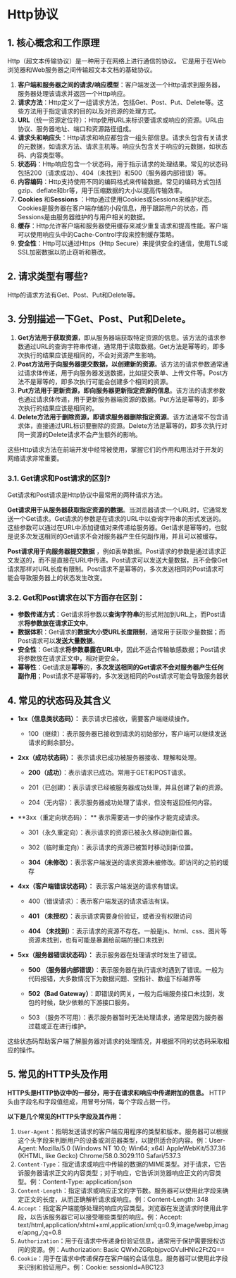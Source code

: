 # Http协议

## 1. 核心概念和工作原理

Http（超文本传输协议）是一种用于在网络上进行通信的协议。 它是用于在Web浏览器和Web服务器之间传输超文本文档的基础协议。

1. **客户端和服务器之间的请求/响应模型**：客户端发送一个Http请求到服务器，服务器处理该请求并返回一个Http响应。
2. **请求方法**：Http定义了一组请求方法，包括Get、Post、Put、Delete等。这些方法用于指定请求的目的以及对资源的处理方式。
3. **URL**（统一资源定位符）：Http使用URL来标识要请求或响应的资源。URL由协议、服务器地址、端口和资源路径组成。
4. **请求头和响应头**：Http请求和响应都包含一组头部信息。请求头包含有关请求的元数据，如请求方法、请求主机等。响应头包含关于响应的元数据，如状态码、内容类型等。
5. **状态码**：Http响应包含一个状态码，用于指示请求的处理结果。常见的状态码包括200（请求成功）、404（未找到）和500（服务器内部错误）等。
6. **内容编码**：Http支持使用不同的编码格式来传输数据。常见的编码方式包括gzip、deflate和br等，用于压缩数据的大小以提高传输效率。
7. **Cookies** 和**Sessions** ：Http通过使用Cookies或Sessions来维护状态。Cookies是服务器在客户端存储的小段信息，用于跟踪用户的状态，而Sessions是由服务器维护的与用户相关的数据。
8. **缓存**：Http允许客户端和服务器使用缓存来减少重复请求和提高性能。客户端可以使用响应头中的Cache-Control字段来控制缓存策略。
9. **安全性**：Http可以通过Https（Http Secure）来提供安全的通信，使用TLS或SSL加密数据以防止窃听和篡改。

## 2. 请求类型有哪些? 

Http的请求方法有Get、Post、Put和Delete等。

## 3. 分别描述一下Get、Post、Put和Delete。

1. **Get方法用于获取资源**，即从服务器端获取特定资源的信息。该方法的请求参数通过URL的查询字符串传递，通常用于读取数据。Get方法是幂等的，即多次执行的结果应该是相同的，不会对资源产生影响。
2. **Post方法用于向服务器提交数据，以创建新的资源**。该方法的请求参数通常通过请求体传递，用于向服务器发送数据，比如提交表单、上传文件等。Post方法不是幂等的，即多次执行可能会创建多个相同的资源。
3. **Put方法用于更新资源，即向服务器更新指定资源的信息**。该方法的请求参数也通过请求体传递，用于更新服务器端资源的数据。Put方法是幂等的，即多次执行的结果应该是相同的。
4. **Delete方法用于删除资源，即请求服务器删除指定资源**。该方法通常不包含请求体，直接通过URL标识要删除的资源。Delete方法是幂等的，即多次执行对同一资源的Delete请求不会产生额外的影响。

这些Http请求方法在前端开发中经常被使用，掌握它们的作用和用法对于开发的网络请求非常重要。

### 3.1. Get请求和Post请求的区别?

Get请求和Post请求是Http协议中最常用的两种请求方法。

**Get请求用于从服务器获取指定资源的数据**。当浏览器请求一个URL时，它通常发送一个Get请求。Get请求的参数是在请求的URL中以查询字符串的形式发送的。这些参数可以通过在URL中添加键值对来传递给服务器。Get请求是幂等的，也就是说多次发送相同的Get请求不会对服务器产生任何副作用，并且可以被缓存。

**Post请求用于向服务器提交数据** ，例如表单数据。Post请求的参数是通过请求正文发送的，而不是直接在URL中传递。Post请求可以发送大量数据，且不会像Get请求那样对URL长度有限制。Post请求不是幂等的，多次发送相同的Post请求可能会导致服务器上的状态发生改变。

### 3.2. Get和Post请求在以下方面存在区别：

- **参数传递方式**：Get请求将参数以**查询字符串**的形式附加到URL上，而Post请求**将参数放在请求正文中**。
- **数据体积**：Get请求的**数据大小受URL长度限制**，通常用于获取少量数据；而Post请求可以**发送大量数据**。
- **安全性**：Get请求**将参数暴露在URL中**，因此不适合传输敏感数据；Post请求将参数放在请求正文中，相对更安全。
- **幂等性**：Get请求是**幂等**的，**多次发送相同的Get请求不会对服务器产生任何副作用**；Post请求不是幂等的，多次发送相同的Post请求可能会导致服务器状

## 4. 常见的状态码及其含义

- **1xx（信息类状态码）：** 表示请求已接收，需要客户端继续操作。
  - 100（继续）：表示服务器已接收到请求的初始部分，客户端可以继续发送请求的剩余部分。

- **2xx（成功状态码）：** 表示请求已成功被服务器接收、理解和处理。

  - **200（成功）**：表示请求已成功。常用于GET和POST请求。

  - 201（已创建）：表示请求已经被服务器成功处理，并且创建了新的资源。

  - 204（无内容）：表示服务器成功处理了请求，但没有返回任何内容。

- **3xx（重定向状态码）： ** 表示需要进一步的操作才能完成请求。

  - 301（永久重定向）：表示请求的资源已被永久移动到新位置。

  - 302（临时重定向）：表示请求的资源已被暂时移动到新位置。

  - **304（未修改）**：表示客户端发送的请求资源未被修改。即访问的之前的缓存

- **4xx（客户端错误状态码）：** 表示客户端发送的请求有错误。

  - 400（错误请求）：表示客户端发送的请求语法有误。

  - **401 （未授权）**：表示请求需要身份验证，或者没有权限访问

  - **404 （未找到）**：表示请求的资源不存在。一般是js、html、css、图片等资源未找到，也有可能是暴漏给前端的接口未找到

- **5xx（服务器错误状态码）：**  表示服务器在处理请求时发生了错误。

  - **500 （服务器内部错误）**：表示服务器在执行请求时遇到了错误。一般为代码报错，大多数情况下为数据问题、空指针、数组下标越界等

  - **502（Bad Gateway）**：即错误的网关‌，一般为后端服务接口未找到，发包的时候，缺少依赖的下游接口服务。

  - 503 （服务不可用）：表示服务器暂时无法处理请求，通常是因为服务器过载或正在进行维护。

这些状态码帮助客户端了解服务器对请求的处理情况，并根据不同的状态码采取相应的操作。


## 5. 常见的HTTP头及作用

**HTTP头是HTTP协议中的一部分，用于在请求和响应中传递附加的信息。** HTTP头由字段名和字段值组成，用冒号分隔，每个字段占据一行。

**以下是几个常见的HTTP头字段及其作用：**

1. `User-Agent`：指明发送请求的客户端应用程序的类型和版本。服务器可以根据这个头字段来判断用户的设备或浏览器类型，以提供适合的内容。例：User-Agent: Mozilla/5.0 (Windows NT 10.0; Win64; x64) AppleWebKit/537.36 (KHTML, like Gecko) Chrome/58.0.3029.110 Safari/537.3
2. `Content-Type`：指定请求或响应中传输的数据的MIME类型。对于请求，它告诉服务器请求正文的内容类型；对于响应，它告诉浏览器响应正文的内容类型。例：Content-Type: application/json
3. `Content-Length`：指定请求或响应正文的字节数。服务器可以使用此字段来确定正文的长度，从而正确解析请求或响应。例：Content-Length: 348
4. `Accept`：指定客户端能够处理的响应内容类型。浏览器在发送请求时使用此字段，以告诉服务器它可以接受哪些类型的响应。例：Accept: text/html,application/xhtml+xml,application/xml;q=0.9,image/webp,image/apng,*/*;q=0.8
5. `Authorization`：用于在请求中传递身份验证信息，通常用于保护需要授权访问的资源。例：Authorization: Basic QWxhZGRpbjpvcGVuIHNlc2FtZQ==
6. `Cookie`：用于在请求中传递保存在客户端的会话信息。服务器可以使用此字段来识别和验证用户。例：Cookie: sessionId=ABC123

